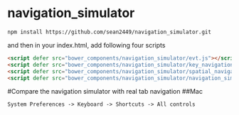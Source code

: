 # navigation_simulator
```console
npm install https://github.com/sean2449/navigation_simulator.git
```

and then in your index.html, add following four scripts
```html
<script defer src="bower_components/navigation_simulator/evt.js"></script>
<script defer src="bower_components/navigation_simulator/key_navigation_adapter.js"></script>
<script defer src="bower_components/navigation_simulator/spatial_navigator.js"></script>
<script defer src="bower_components/navigation_simulator/navigation_simulator.js"></script>
```

#Compare the navigation simulator with real tab navigation
##Mac
```
System Preferences -> Keyboard -> Shortcuts -> All controls
```
